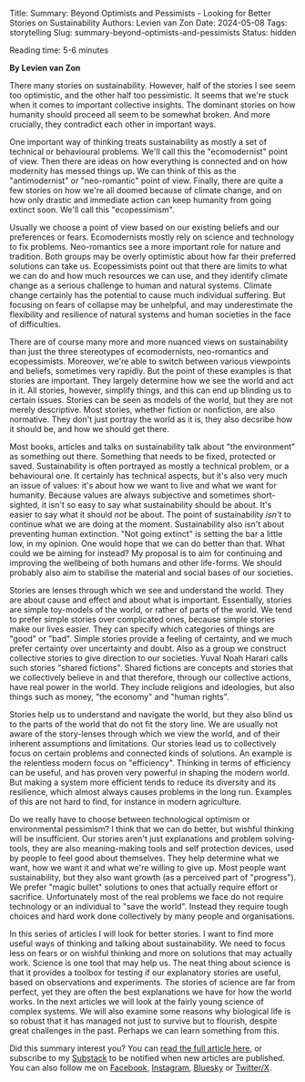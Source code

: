 Title: Summary: Beyond Optimists and Pessimists - Looking for Better Stories on Sustainability
Authors: Levien van Zon
Date: 2024-05-08
Tags: storytelling
Slug: summary-beyond-optimists-and-pessimists
Status: hidden

Reading time: 5-6 minutes

**By Levien van Zon**

There many stories on sustainability. However, half of the stories I see seem too optimistic, and the other half too pessimistic. It seems that we're stuck when it comes to important collective insights. The dominant stories on how humanity should proceed all seem to be somewhat broken. And more crucially, they contradict each other in important ways.

One important way of thinking treats sustainability as mostly a set of technical or behavioural problems. We'll call this the "ecomodernist" point of view. Then there are ideas on how everything is connected and on how modernity has messed things up. We can think of this as the "antimodernist" or "neo-romantic" point of view. Finally, there are quite a few stories on how we're all doomed because of climate change, and on how only drastic and immediate action can keep humanity from going extinct soon. We'll call this "ecopessimism".

Usually we choose a point of view based on our existing beliefs and our preferences or fears. Ecomodernists mostly rely on science and technology to fix problems. Neo-romantics see a more important role for nature and tradition. Both groups may be overly optimistic about how far their preferred solutions can take us. Ecopessimists point out that there are limits to what we can do and how much resources we can use, and they identify climate change as a serious challenge to human and natural systems. Climate change certainly has the potential to cause much individual suffering. But focusing on fears of collapse may be unhelpful, and may underestimate the flexibility and resilience of natural systems and human societies in the face of difficulties.

There are of course many more and more nuanced views on sustainability than just the three stereotypes of ecomodernists, neo-romantics and ecopessimists. Moreover, we're able to switch between various viewpoints and beliefs, sometimes very rapidly. But the point of these examples is that stories are important. They largely determine how we see the world and act in it. All stories, however, simplify things, and this can end up blinding us to certain issues. Stories can be seen as models of the world, but they are not merely descriptive. Most stories, whether fiction or nonfiction, are also normative. They don't just portray the world as it is, they also decsribe how it should be, and how we should get there. 

Most books, articles and talks on sustainability talk about "the environment" as something out there. Something that needs to be fixed, protected or saved. Sustainability is often portrayed as mostly a technical problem, or a behavioural one. It certainly has technical aspects, but it's also very much an issue of values: it's about how we want to live and what we want for humanity. Because values are always subjective and sometimes short-sighted, it isn't so easy to say what sustainability should be about. It's easier to say what it should *not* be about. The point of sustainability *isn't* to continue what we are doing at the moment. Sustainability also isn't about preventing human extinction. "Not going extinct" is setting the bar a little low, in my opinion. One would hope that we can do better than that. What could we be aiming for instead? My proposal is to aim for continuing and improving the wellbeing of both humans and other life-forms. We should probably also aim to stabilise the material and social bases of our societies.

Stories are lenses through which we see and understand the world. They are about cause and effect and about what is important. Essentially, stories are simple toy-models of the world, or rather of parts of the world. We tend to prefer simple stories over complicated ones, because simple stories make our lives easier. They can specify which categories of things are "good" or "bad". Simple stories provide a feeling of certainty, and we much prefer certainty over uncertainty and doubt. Also as a group we construct collective stories to give direction to our societies. Yuval Noah Harari calls such stories "shared fictions". Shared fictions are concepts and stories that we collectively believe in and that therefore, through our collective actions, have real power in the world. They include religions and ideologies, but also things such as money, "the economy" and "human rights".

Stories help us to understand and navigate the world, but they also blind us to the parts of the world that do not fit the story line. We are usually not aware of the story-lenses through which we view the world, and of their inherent assumptions and limitations. Our stories lead us to collectively focus on certain problems and connected kinds of solutions. An example is the relentless modern focus on "efficiency". Thinking in terms of efficiency can be useful, and has proven very powerful in shaping the modern world. But making a system more efficient tends to reduce its diversity and its resilience, which almost always causes problems in the long run. Examples of this are not hard to find, for instance in modern agriculture.

Do we really have to choose between technological optimism or environmental pessimism? I think that we can do better, but wishful thinking will be insufficient. Our stories aren't just explanations and problem solving-tools, they are also meaning-making tools and self protection devices, used by people to feel good about themselves. They help determine what we want, how we want it and what we're willing to give up. Most people want sustainability, but they also want growth (as a perceived part of "progress"). We prefer "magic bullet" solutions to ones that actually require effort or sacrifice. Unfortunately most of the real problems we face do not require technology or an individual to "save the world". Instead they require tough choices and hard work done collectively by many people and organisations.

In this series of articles I will look for better stories. I want to find more useful ways of thinking and talking about sustainability. We need to focus less on fears or on wishful thinking and more on solutions that may actually work. Science is one tool that may help us. The neat thing about science is that it provides a toolbox for testing if our explanatory stories are useful, based on observations and experiments. The stories of science are far from perfect, yet they are often the best explanations we have for how the world works. In the next articles we will look at the fairly young science of complex systems. We will also examine some reasons why biological life is so robust that it has managed not just to survive but to flourish, despite great challenges in the past. Perhaps we can learn something from this.

Did this summary interest you? You can [read the full article here](https://sustainsubstance.org/beyond-optimists-and-pessimists.html), or subscribe to my [Substack](https://lvzon.substack.com/) to be notified when new articles are published. You can also follow me on [Facebook](https://www.facebook.com/sustainsubstance), [Instagram](https://www.instagram.com/sustainsubstance), [Bluesky](https://bsky.app/profile/lvzon.bsky.social) or [Twitter/X](https://twitter.com/levienvanzon).

